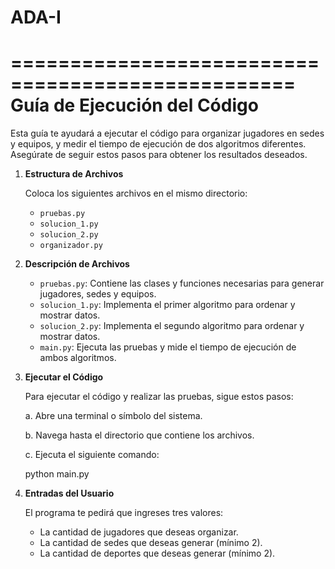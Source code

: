 # ADA-I
 ==================================================
               Guía de Ejecución del Código
==================================================

Esta guía te ayudará a ejecutar el código para organizar jugadores en sedes y equipos, y medir el tiempo de ejecución de dos algoritmos diferentes. Asegúrate de seguir estos pasos para obtener los resultados deseados.



1. **Estructura de Archivos**

   Coloca los siguientes archivos en el mismo directorio:
   - `pruebas.py`
   - `solucion_1.py`
   - `solucion_2.py`
   - `organizador.py`

2. **Descripción de Archivos**

   - `pruebas.py`: Contiene las clases y funciones necesarias para generar jugadores, sedes y equipos.
   - `solucion_1.py`: Implementa el primer algoritmo para ordenar y mostrar datos.
   - `solucion_2.py`: Implementa el segundo algoritmo para ordenar y mostrar datos.
   - `main.py`: Ejecuta las pruebas y mide el tiempo de ejecución de ambos algoritmos.

3. **Ejecutar el Código**

   Para ejecutar el código y realizar las pruebas, sigue estos pasos:

   a. Abre una terminal o símbolo del sistema.

   b. Navega hasta el directorio que contiene los archivos.

   c. Ejecuta el siguiente comando:
    
      python main.py
      

4. **Entradas del Usuario**

   El programa te pedirá que ingreses tres valores:
   - La cantidad de jugadores que deseas organizar.
   - La cantidad de sedes que deseas generar (mínimo 2).
   - La cantidad de deportes que deseas generar (mínimo 2).



